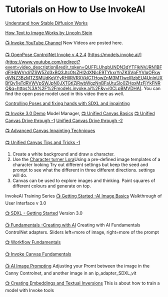 # Tutorials on How to Use InvokeAI

[Understand how Stable Diffusion Works](/Tutorials/diffusion)

[How Text to Image Works by Lincoln Stein](https://docs.google.com/presentation/d/1IO78i8oEXFTZ5peuHHYkVF-Y3e2M6iM5tCnc-YBfcCM/edit#slide=id.g230a2ec44e1_2_81)

[📺 Invoke YouTube Channel](https://www.youtube.com/@invokeai)
New Videos are posted here.


[📺 OpenPose ControlNet Invoke v 4.2.4]([https://www.youtube.com/watch?v=i0CLpBMVDHA](https://www.youtube.com/watch?v=i0CLpBMVDHA))
[https://models.invoke.ai/](https://www.youtube.com/redirect?event=video_description&redir_token=QUFFLUhqbUNDN3dYTFlkNVJRN1BFdFlHbWVrdi1ZSW5Zd3xBQ3Jtc0tsZHl2dXNIcE9TYkxrYnZKSVpFYVlqOFkwdjVNZ3BzMTZSMUdKeVYyRHllRVRXVklCTHowZnM3MTlwclRzbEU4UnlnUXBfQy1leTdRVWVpSWJpN0JXTGtlZjRwbWgzNnBFaUtuSlo0ZHpxMzFjYkFNRQ&q=https%3A%2F%2Fmodels.invoke.ai%2F&v=i0CLpBMVDHA). You can find the open pose model used in this video there as well.

[Controlling Poses and fixing hands with SDXL and inpainting](https://www.youtube.com/watch?v=i0CLpBMVDHA)

[📺 Invoke 3.0 Demo](https://www.youtube.com/watch?v=1Iz4F7o6hgQ&t=8s)
Model Manager, 
[📺 Unified Canvas Basics](https://www.youtube.com/watch?v=s4EqQRxRR7k&list=PLvWK1Kc8iXGpxQgr-Z89JEY_kM8iEgguM)
[📺 Unified Canvas Drive through -1](https://www.youtube.com/watch?v=QSmQ_19rszU&list=PLvWK1Kc8iXGpxQgr-Z89JEY_kM8iEgguM&index=2)
[Unified Canvas Drive through -2](https://www.youtube.com/watch?v=GAlaOlihZ20&list=PLvWK1Kc8iXGpxQgr-Z89JEY_kM8iEgguM&index=3)

[📺 Advanced Canvas Inpainting Techniques](https://www.youtube.com/watch?v=-xzvIpfGTXg&list=PLvWK1Kc8iXGpxQgr-Z89JEY_kM8iEgguM&index=9)

[📺 Unified Canvas Tips and Tricks -1](https://www.youtube.com/watch?v=2pcBtNkTZ40&list=PLvWK1Kc8iXGpxQgr-Z89JEY_kM8iEgguM&index=4)
1. Create a white background and draw a character.
2. Use the [Character turner Lora](https://civitai.com/models/3036/charturner-character-turnaround-helper-for-15-and-21)Using a pre-defined image templates of a character looking 
Try out different settings but keep the seed and prompt to see what the different in three different directions. 
settings will do. 
3. Canvas can be used to explore images and 
thinking. Paint squares of different colours and generate on top.

InvokeAI Training Series
[📺 Getting Started -AI Image Basics](https://www.youtube.com/watch?v=GCt_tr-TAQw) Walkthrough of User Interface v 3.0


[📺 SDXL - Getting Started](https://www.youtube.com/watch?v=c7zAhlC7xKE&list=PLvWK1Kc8iXGpxQgr-Z89JEY_kM8iEgguM&index=5) Version 3.0


[📺 Fundamentals -Creating with AI](https://www.youtube.com/watch?v=m8hnpX2XzL0&list=PLvWK1Kc8iXGpxQgr-Z89JEY_kM8iEgguM&index=6) Creating with AI Fundamentals
ControlNet adapters. Sliders left=more of image, right=more of the prompt


[📺 Workflow Fundamentals](https://www.youtube.com/watch?v=L3isi26qy0Y&list=PLvWK1Kc8iXGpxQgr-Z89JEY_kM8iEgguM&index=7)

[📺 Invoke Canvas Fundamentals](https://www.youtube.com/watch?v=2pcBtNkTZ40&list=PLvWK1Kc8iXGpxQgr-Z89JEY_kM8iEgguM&index=4)

[📺 AI Image Prompting](https://www.youtube.com/watch?v=WpPVf_XepIg&list=PLvWK1Kc8iXGpxQgr-Z89JEY_kM8iEgguM&index=10) Adjusting your Promt between the image in the Canny Controlnet, and another image in an ip_adapter_SDXL_vit

[📺 Creating Embeddings and Textual Inversions](https://www.youtube.com/watch?v=OZIz2vvtlM4&list=PLvWK1Kc8iXGpxQgr-Z89JEY_kM8iEgguM&index=11) This is about how to train a model with Invoke tools